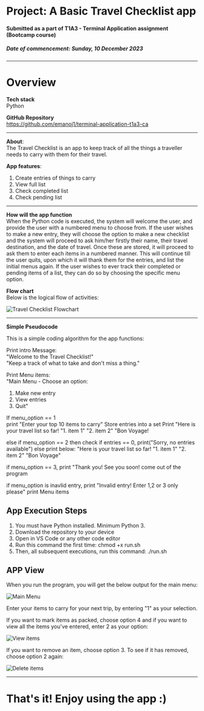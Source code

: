 # Project: A Basic Travel Checklist app
#### Submitted as a part of T1A3 - Terminal Application assignment (Bootcamp course)
##### Date of commencement: Sunday, 10 December 2023
---
# Overview 

**Tech stack**  
Python

**GitHub Repository**  
https://github.com/emanoj1/terminal-application-t1a3-ca

---

**About**:  
The Travel Checklist is an app to keep track of all the things a traveller needs to carry with them for their travel.  

**App features**:  
<ol>
<li>Create entries of things to carry</li>
<li>View full list</li>
<li>Check completed list</li>
<li>Check pending list</li>
</ol>

---

**How will the app function**  
When the Python code is executed, the system will welcome the user, and provide the user with a numbered menu to choose from. If the user wishes to make a new entry, they will choose the option to make a new checklist and the system will proceed to ask him/her firstly their name, their travel destination, and the date of travel. Once these are stored, it will proceed to ask them to enter each items in a numbered manner. This will continue till the user quits, upon which it will thank them for the entries, and list the initial menus again. If the user wishes to ever track their completed or pending items of a list, they can do so by choosing the specific menu option.

**Flow chart**  
Below is the logical flow of activities:

![Travel Checklist Flowchart](./images/travel-checklist-flowchart.png)

---

**Simple Pseudocode**  

This is a simple coding algorithm for the app functions:

Print intro Message:  
    "Welcome to the Travel Checklist!"  
    "Keep a track of what to take and don't miss a thing."

Print Menu items:  
"Main Menu - Choose an option:
1. Make new entry
2. View entries
3. Quit"

If menu_option == 1  
print "Enter your top 10 items to carry" 
Store entries into a set 
Print "Here is your travel list so far!
"1. item 1"
"2. item 2"
"Bon Voyage!

else if menu_option == 2
then check if entries == 0, print("Sorry, no entries available")
else print below:
"Here is your travel list so far!
"1. item 1"
"2. item 2"
"Bon Voyage"

if menu_option == 3, print "Thank you! See you soon!
come out of the program

if menu_option is inavlid entry, 
print "Invalid entry! Enter 1,2 or 3 only please"
print Menu items



## App Execution Steps

<ol>
<li>You must have Python installed. Minimum Python 3.</li>
<li>Download the repository to your device</li>
<li>Open in VS Code or any other code editor</li>
<li>Run this command the first time: chmod +x run.sh</li>
<li>Then, all subsequent executions, run this command: ./run.sh</li>
</ol>

## APP View

When you run the program, you will get the below output for the main menu:

![Main Menu](./images/menu-travelist-xnp.png)

Enter your items to carry for your next trip, by entering "1" as your selection.

If you want to mark items as packed, choose option 4 and if you want to view all the items you've entered, enter 2 as your option:

![View items](./images/mark-complete-travelist-xnp.png)

If you want to remove an item, choose option 3. To see if it has removed, choose option 2 again:

![Delete items](./images/remove-items-travelist-xnp.png)

---

# That's it! Enjoy using the app :)